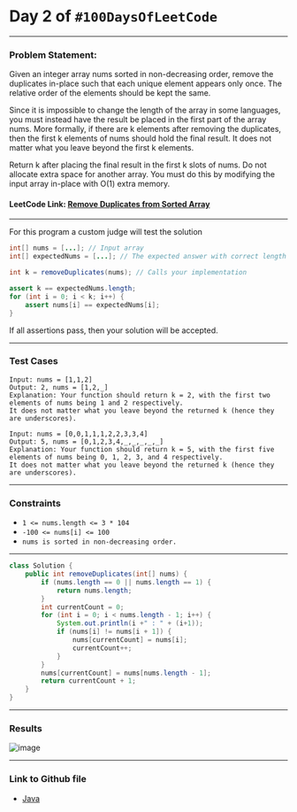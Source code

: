 # Day 2 of `#100DaysOfLeetCode`

___
### Problem Statement:  
Given an integer array nums sorted in non-decreasing order, remove the duplicates in-place such that each unique element appears only once. The relative order of the elements should be kept the same.

Since it is impossible to change the length of the array in some languages, you must instead have the result be placed in the first part of the array nums. More formally, if there are k elements after removing the duplicates, then the first k elements of nums should hold the final result. It does not matter what you leave beyond the first k elements.

Return k after placing the final result in the first k slots of nums. 
Do not allocate extra space for another array. You must do this by modifying the input array in-place with O(1) extra memory.

#### LeetCode Link: [Remove Duplicates from Sorted Array](https://leetcode.com/problems/remove-duplicates-from-sorted-array/)
___

For this program a custom judge will test the solution
```java 
int[] nums = [...]; // Input array
int[] expectedNums = [...]; // The expected answer with correct length

int k = removeDuplicates(nums); // Calls your implementation

assert k == expectedNums.length;
for (int i = 0; i < k; i++) {
    assert nums[i] == expectedNums[i];
}
```
If all assertions pass, then your solution will be accepted.
___

### Test Cases
```
Input: nums = [1,1,2]
Output: 2, nums = [1,2,_]
Explanation: Your function should return k = 2, with the first two elements of nums being 1 and 2 respectively.
It does not matter what you leave beyond the returned k (hence they are underscores).
```
```
Input: nums = [0,0,1,1,1,2,2,3,3,4]
Output: 5, nums = [0,1,2,3,4,_,_,_,_,_]
Explanation: Your function should return k = 5, with the first five elements of nums being 0, 1, 2, 3, and 4 respectively.
It does not matter what you leave beyond the returned k (hence they are underscores).
```
___

### Constraints 
* `1 <= nums.length <= 3 * 104`  
* `-100 <= nums[i] <= 100`  
* `nums is sorted in non-decreasing order.`  
___

```java
class Solution {
    public int removeDuplicates(int[] nums) {
        if (nums.length == 0 || nums.length == 1) {
			return nums.length;
		}
		int currentCount = 0;
		for (int i = 0; i < nums.length - 1; i++) {
            System.out.println(i +" : " + (i+1));
			if (nums[i] != nums[i + 1]) {
				nums[currentCount] = nums[i];
                currentCount++;
			}
		}
		nums[currentCount] = nums[nums.length - 1];
		return currentCount + 1;
    }
}
```
___
### Results
![image](https://user-images.githubusercontent.com/31382363/200628543-0c5f8ad4-b179-4a88-9def-e5a5539df94a.png)
___

### Link to Github file  
* [Java](https://github.com/studentdevelops/100DaysOfLeetCode/blob/main/Day2_RemoveDuplicates/code.java)
